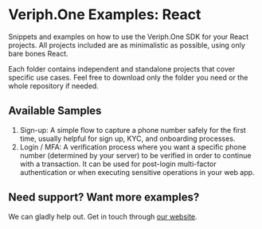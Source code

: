 # Veriph.One Examples: React

Snippets and examples on how to use the Veriph.One SDK for your React projects. All projects included are as minimalistic as possible, using only bare bones React.

Each folder contains independent and standalone projects that cover specific use cases. Feel free to download only the folder you need or the whole repository if needed.

## Available Samples

1. Sign-up: A simple flow to capture a phone number safely for the first time, usually helpful for sign up, KYC, and onboarding processes.
2. Login / MFA: A verification process where you want a specific phone number (determined by your server) to be verified in order to continue with a transaction. It can be used for post-login multi-factor authentication or when executing sensitive operations in your web app.

## Need support? Want more examples?

We can gladly help out. Get in touch through [our website](https://www.veriph.one/contact).
